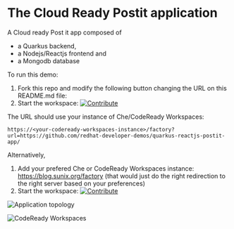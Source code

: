# The Cloud Ready Postit application
A Cloud ready Post it app composed of
- a Quarkus backend,
- a Nodejs/Reactjs frontend and
- a Mongodb database


To run this demo:
1. Fork this repo and modify the following button changing the URL on this README.md file:
2. Start the workspace: [![Contribute](https://che.openshift.io/factory/resources/factory-contribute.svg)](https://che-eclipse-che.apps.cluster-virtual-9f5c.virtual-9f5c.example.opentlc.com/factory?url=https://github.com/sunix/quarkus-reactjs-postit-app/tree/che)

The URL should use your instance of Che/CodeReady Workspaces:

```
https://<your-codeready-workspaces-instance>/factory?url=https://github.com/redhat-developer-demos/quarkus-reactjs-postit-app/
```

Alternatively,
1. Add your prefered Che or CodeReady Workspaces instance: https://blog.sunix.org/factory (that would just do the right redirection to the right server based on your preferences)
2. Start the workspace: [![Contribute](https://che.openshift.io/factory/resources/factory-contribute.svg)](https://blog.sunix.org/factory?url=https://github.com/redhat-developer-demos/quarkus-reactjs-postit-app/raw/master/che-devfile.yaml)

![Application topology](topology.png "Application Topology")

![CodeReady Workspaces](codeready-workspaces-preview.png "CodeReady Workspaces")
